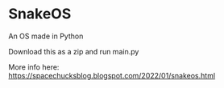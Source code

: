 # SnakeOS
An OS made in Python

Download this as a zip and run main.py

More info here: https://spacechucksblog.blogspot.com/2022/01/snakeos.html
